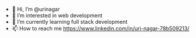 - 👋 Hi, I’m @urinagar
- 👀 I’m interested in web development
- 🌱 I’m currently learning full stack development
- 📫 How to reach me https://www.linkedin.com/in/uri-nagar-78b509213/

<!---
urinagar/urinagar is a ✨ special ✨ repository because its `README.md` (this file) appears on your GitHub profile.
You can click the Preview link to take a look at your changes.
--->
